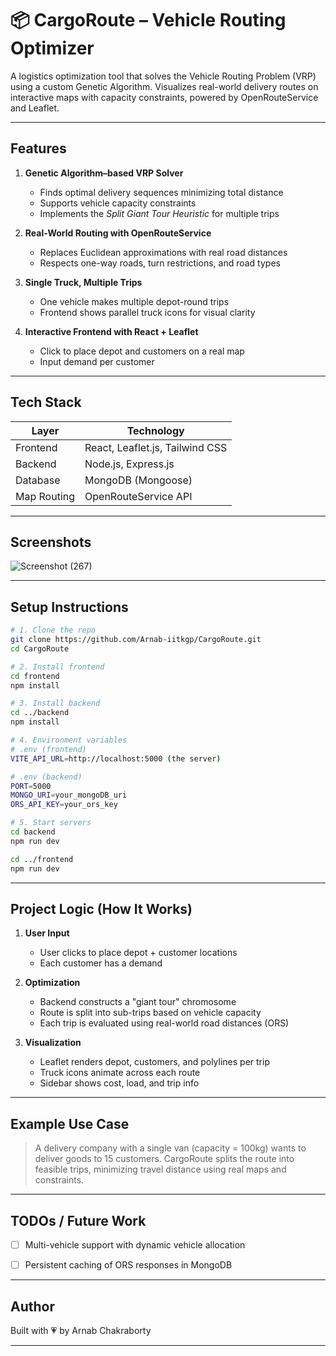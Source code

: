 
# 📦 CargoRoute – Vehicle Routing Optimizer

A logistics optimization tool that solves the Vehicle Routing Problem (VRP) using a custom Genetic Algorithm. Visualizes real-world delivery routes on interactive maps with capacity constraints, powered by OpenRouteService and Leaflet.

---

##  Features

1. **Genetic Algorithm–based VRP Solver**
    - Finds optimal delivery sequences minimizing total distance
    - Supports vehicle capacity constraints
    - Implements the *Split Giant Tour Heuristic* for multiple trips

2. **Real-World Routing with OpenRouteService**
    - Replaces Euclidean approximations with real road distances
    -  Respects one-way roads, turn restrictions, and road types


3.  **Single Truck, Multiple Trips**
    - One vehicle makes multiple depot-round trips
    - Frontend shows parallel truck icons for visual clarity

4. **Interactive Frontend with React + Leaflet**
    - Click to place depot and customers on a real map
    - Input demand per customer



---

##  Tech Stack

| Layer       | Technology                |
|-------------|---------------------------|
| Frontend    | React, Leaflet.js, Tailwind CSS |
| Backend     | Node.js, Express.js       |
| Database    | MongoDB (Mongoose)        |
| Map Routing | OpenRouteService API      |

---

##  Screenshots

![Screenshot (267)](https://github.com/user-attachments/assets/a9d7fb90-ab7e-4402-a964-906031d99af3)


---

##  Setup Instructions

```bash
# 1. Clone the repo
git clone https://github.com/Arnab-iitkgp/CargoRoute.git
cd CargoRoute

# 2. Install frontend
cd frontend
npm install

# 3. Install backend
cd ../backend
npm install

# 4. Environment variables
# .env (frontend)
VITE_API_URL=http://localhost:5000 (the server)

# .env (backend)
PORT=5000
MONGO_URI=your_mongoDB_uri
ORS_API_KEY=your_ors_key

# 5. Start servers
cd backend
npm run dev

cd ../frontend
npm run dev
```

---

##  Project Logic (How It Works)

1. **User Input**  
   - User clicks to place depot + customer locations  
   - Each customer has a demand

2. **Optimization**  
   - Backend constructs a "giant tour" chromosome  
   - Route is split into sub-trips based on vehicle capacity  
   - Each trip is evaluated using real-world road distances (ORS)

3. **Visualization**  
   - Leaflet renders depot, customers, and polylines per trip  
   - Truck icons animate across each route  
   - Sidebar shows cost, load, and trip info

---

##  Example Use Case

> A delivery company with a single van (capacity = 100kg) wants to deliver goods to 15 customers. CargoRoute splits the route into feasible trips, minimizing travel distance using real maps and constraints.

---

##  TODOs / Future Work

- [ ] Multi-vehicle support with dynamic vehicle allocation
- [ ] Persistent caching of ORS responses in MongoDB


---



## Author
Built with 💗 by Arnab Chakraborty

---
